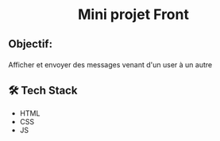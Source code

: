 
# <p align="center">Mini projet Front </p>
  

## <p align="left">Objectif:</p>
Afficher et envoyer des messages venant d'un user à un autre


## 🛠️ Tech Stack
- HTML
- CSS
- JS
